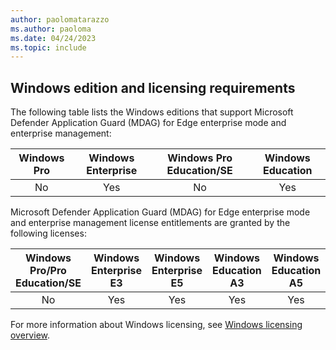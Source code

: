 ```yaml
---
author: paolomatarazzo
ms.author: paoloma
ms.date: 04/24/2023
ms.topic: include
---
```


## Windows edition and licensing requirements

The following table lists the Windows editions that support Microsoft Defender Application Guard (MDAG) for Edge enterprise mode and enterprise management:

|Windows Pro|Windows Enterprise|Windows Pro Education/SE|Windows Education|
|:---:|:---:|:---:|:---:|
|No|Yes|No|Yes|

Microsoft Defender Application Guard (MDAG) for Edge enterprise mode and enterprise management license entitlements are granted by the following licenses:

|Windows Pro/Pro Education/SE|Windows Enterprise E3|Windows Enterprise E5|Windows Education A3|Windows Education A5|
|:---:|:---:|:---:|:---:|:---:|
|No|Yes|Yes|Yes|Yes|

For more information about Windows licensing, see [Windows licensing overview](/windows/whats-new/windows-licensing).
